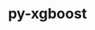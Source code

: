 ---
title: "py-xgboost"
layout: cache
categories: [package, develop-2025-05-04]
meta: {"compilers": ["none"], "num_specs": 3, "num_specs_by_stack": {"ml-darwin-aarch64-mps": 1, "ml-linux-aarch64-cpu": 1, "ml-linux-x86_64-cpu": 1, "root": 3}, "oss": ["sequoia", "ubuntu24.04"], "platforms": ["darwin", "linux"], "stacks": ["ml-darwin-aarch64-mps", "ml-linux-aarch64-cpu", "ml-linux-x86_64-cpu", "root"], "targets": ["aarch64", "x86_64_v3"], "versions": ["2.1.1"]}
spec_details: [{"compiler": "none", "hash": "bogz72smmmuwhcqagb3lg5zjpzgstbji", "os": "sequoia", "platform": "darwin", "size": "-", "stacks": ["ml-darwin-aarch64-mps", "root"], "target": "aarch64", "variants": ["build_system=python_pip", "~dask", "~pandas", "patches:=118db5a", "~plotting", "~scikit-learn"], "versions": ["2.1.1"]}, {"compiler": "none", "hash": "g6c5z3g6hgmx7brayplecznwinw6foyk", "os": "ubuntu24.04", "platform": "linux", "size": "-", "stacks": ["ml-linux-x86_64-cpu", "root"], "target": "x86_64_v3", "variants": ["build_system=python_pip", "~dask", "~pandas", "patches:=118db5a", "~plotting", "~scikit-learn"], "versions": ["2.1.1"]}, {"compiler": "none", "hash": "qbeuyfvh47eickw45e7eywykgjftnf4e", "os": "ubuntu24.04", "platform": "linux", "size": "-", "stacks": ["ml-linux-aarch64-cpu", "root"], "target": "aarch64", "variants": ["build_system=python_pip", "~dask", "~pandas", "patches:=118db5a", "~plotting", "~scikit-learn"], "versions": ["2.1.1"]}]
---